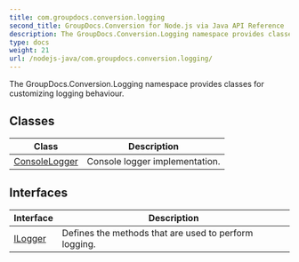```yaml
---
title: com.groupdocs.conversion.logging
second_title: GroupDocs.Conversion for Node.js via Java API Reference
description: The GroupDocs.Conversion.Logging namespace provides classes for customizing logging behaviour.
type: docs
weight: 21
url: /nodejs-java/com.groupdocs.conversion.logging/
---
```


The GroupDocs.Conversion.Logging namespace provides classes for customizing logging behaviour.


## Classes

| Class | Description |
| --- | --- |
| [ConsoleLogger](../com.groupdocs.conversion.logging/consolelogger) | Console logger implementation. |

## Interfaces

| Interface | Description |
| --- | --- |
| [ILogger](../com.groupdocs.conversion.logging/ilogger) | Defines the methods that are used to perform logging. |
